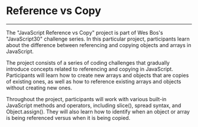 # Reference vs Copy

---

The "JavaScript Reference vs Copy" project is part of Wes Bos's "JavaScript30" challenge series. In this particular project, participants learn about the difference between referencing and copying objects and arrays in JavaScript.

The project consists of a series of coding challenges that gradually introduce concepts related to referencing and copying in JavaScript. Participants will learn how to create new arrays and objects that are copies of existing ones, as well as how to reference existing arrays and objects without creating new ones.

Throughout the project, participants will work with various built-in JavaScript methods and operators, including slice(), spread syntax, and Object.assign(). They will also learn how to identify when an object or array is being referenced versus when it is being copied.


